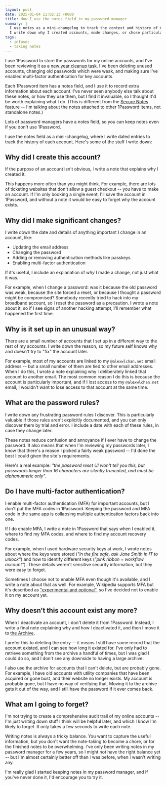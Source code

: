 ```yaml
---
layout: post
date: 2025-01-04 11:02:13 +0000
title: How I use the notes field in my password manager
summary: |
  I use notes as a mini-changelog to track the context and history of my online accounts.
  I write down why I created accounts, made changes, or chose particular settings.
tags:
  - infosec
  - taking notes
---
```

I use 1Password to store the passwords for my online accounts, and I've been reviewing it as a [new year cleanup task](/2015/1password/).
I've been deleting unused accounts, changing old passwords which were weak, and making sure I've enabled multi-factor authentication for key accounts.

Each 1Password item has a notes field, and I use it to record extra information about each account.
I've never seen anybody else talk about these notes, or how they use them, but I find it invaluable, so I thought it'd be worth explaining what I do.
(This is different from the [Secure Notes] feature -- I'm talking about the notes attached to other 1Password items, not standalone notes.)

Lots of password managers have a notes field, so you can keep notes even if you don't use 1Password.

I use the notes field as a mini-changelog, where I write dated entries to track the history of each account.
Here's some of the stuff I write down:

[Secure Notes]: https://1password.com/features/secure-notes/

## Why did I create this account?

If the purpose of an account isn't obvious, I write a note that explains why I created it.

This happens more often than you might think.
For example, there are lots of ticketing websites that don't allow a guest checkout -- you have to make an account.
If I'm only booking a single event, I'll save the account in 1Password, and without a note it would be easy to forget why the account exists.

## Why did I make significant changes?

I write down the date and details of anything important I change in an account, like:

* Updating the email address
* Changing the password
* Adding or removing authentication methods like passkeys
* Enabling multi-factor authentication

If it's useful, I include an explanation of *why* I made a change, not just what it was.

For example, when I change a password: was it because the old password was weak, because the site forced a reset, or because I thought a password might be compromised?
Somebody recently tried to hack into my broadband account, so I reset the password as a precaution.
I wrote a note about it, so if I see signs of another hacking attempt, I'll remember what happened the first time.

## Why is it set up in an unusual way?

There are a small number of accounts that I set up in a different way to the rest of my accounts.
I write down the reason, so my future self knows why and doesn't try to "fix" the account later.

For example, most of my accounts are linked to my `@alexwlchan.net` email address -- but a small number of them are tied to other email addresses.
When I do this, I wrote a note explaining why I deliberately linked that account to another email.
The most common reason I do this is because the account is particularly important, and if I lost access to my `@alexwlchan.net` email, I wouldn't want to lose access to that account at the same time.

## What are the password rules?

I write down any frustrating password rules I discover.
This is particularly valuable if those rules aren't explicitly documented, and you can only discover them by trial and error.
I include a date with each of these rules, in case they change later.

These notes reduce confusion and annoyance if I ever have to change the password.
It also means that when I'm reviewing my passwords later, I know that there's a reason I picked a fairly weak password -- I'd done the best I could given the site's requirements.

Here's a real example: *"the password reset UI won't tell you this, but passwords longer than 16 characters are silently truncated, and must be alphanumeric only"*.

## Do I have multi-factor authentication?

I enable multi-factor authentication (MFA) for important accounts, but I don't put the MFA codes in 1Password.
Keeping the password and MFA code in the same app is collapsing multiple authentication factors back into one.

If I do enable MFA, I write a note in 1Password that says when I enabled it, where to find my MFA codes, and where to find my account recovery codes.

For example, when I used hardware security keys at work, I wrote notes about where the keys were stored (*"in the fire safe, ask Jane Smith in IT to unlock"*) and how to identify different keys (*"pink ribbon = workflow account"*).
These details weren't sensitive security information, but they were easy to forget.

Sometimes I choose not to enable MFA even though it's available, and I write a note about that as well.
For example, Wikipedia supports MFA but it's described as ["experimental and optional"](https://meta.wikimedia.org/wiki/Help:Two-factor_authentication), so I've decided not to enable it on my account yet.


## Why doesn’t this account exist any more?

When I deactivate an account, I don't delete it from 1Password.
Instead, I write a final note explaining why and how I deactivated it, and then I move it to [the Archive](https://blog.1password.com/introducing-archive/).

I prefer this to deleting the entry -- it means I still have some record that the account existed, and I can see how long it existed for.
I've only had to retrieve something from the archive a handful of times, but I was glad I could do so, and I don't see any downside to having a large archive.

I also use the archive for accounts that I can't delete, but are probably gone.
For example, I have old accounts with utility companies that have been acquired or gone bust, and their website no longer exists.
My account is probably gone, but I have no way of verifying that.
Moving it to the archive gets it out of the way, and I still have the password if it ever comes back.

## What am I going to forget?

I'm not trying to create a comprehensive audit trail of my online accounts -- I'm just writing down stuff I think will be helpful later, and which I know I'm likely to forget.
It only takes a few seconds to write each note.

Writing notes is always a tricky balance.
You want to capture the useful information, but you don't want the note-taking to become a chore, or for the finished notes to be overwhelming.
I've only been writing notes in my password manager for a few years, so I might not have the right balance yet -- but I'm almost certainly better off than I was before, when I wasn't writing any.

I'm really glad I started keeping notes in my password manager, and if you've never done it, I'd encourage you to try it.
